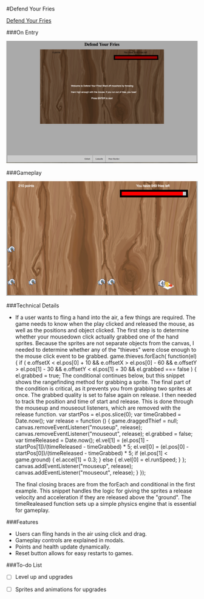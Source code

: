 #Defend Your Fries

[Defend Your Fries][ghpages]

[ghpages]: http://hechlerp.github.io

###On Entry

![start_page]

###Gameplay

![gameplay]

###Technical Details

- If a user wants to fling a hand into the air, a few things are required. The game needs to know when the play clicked and released the mouse, as well as the positions and object clicked. The first step is to determine whether your mousedown click actually grabbed one of the hand sprites. Because the sprites are not separate objects from the canvas, I needed to determine whether any of the "thieves" were close enough to the mouse click event to be grabbed.
    game.thieves.forEach( function(el) {
      if (
         e.offsetX < el.pos[0] + 10 &&
         e.offsetX > el.pos[0] - 60 &&
         e.offsetY > el.pos[1] - 30 &&
         e.offsetY < el.pos[1] + 30 &&
         el.grabbed === false
      ) {
        el.grabbed = true;
  The conditional continues below, but this snippet shows the rangefinding method for grabbing a sprite. The final part of the condition is critical, as it prevents you from grabbing two sprites at once. The grabbed quality is set to false again on release. I then needed to track the position and time of start and release. This is done through the mouseup and mouseout listeners, which are removed with the release function.
        var startPos = el.pos.slice(0);
        var timeGrabbed = Date.now();
        var release = function () {
          game.draggedThief = null;
          canvas.removeEventListener("mouseup", release);
          canvas.removeEventListener("mouseout", release);
          el.grabbed = false;
          var timeReleased = Date.now();
            el.vel[1] = (el.pos[1] - startPos[1])/(timeReleased - timeGrabbed) * 5;
            el.vel[0] = (el.pos[0] - startPos[0])/(timeReleased - timeGrabbed) * 5;
            if (el.pos[1] < game.ground) {
              el.accel[1] = 0.3;
            } else {
              el.vel[0] = el.runSpeed;
            }
          };
        canvas.addEventListener("mouseup", release);
        canvas.addEventListener("mouseout", release);
      }
    });

  The final closing braces are from the forEach and conditional in the first example. This snippet handles the logic for giving the sprites a release velocity and acceleration if they are released above the "ground". The timeRealeased function sets up a simple physics engine that is essential for gameplay.

###Features

- Users can fling hands in the air using click and drag.
- Gameplay controls are explained in modals.
- Points and health update dynamically.
- Reset button allows for easy restarts to games.

###To-do List

- [ ] Level up and upgrades
- [ ] Sprites and animations for upgrades







[start_page]: ./assets/images/start_page.png
[gameplay]: ./assets/images/gameplay.png
